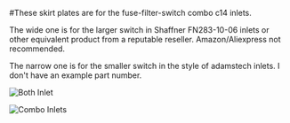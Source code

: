 #These skirt plates are for the fuse-filter-switch combo c14 inlets.  

The wide one is for the larger switch in Shaffner FN283-10-06 inlets
or other equivalent product from a reputable reseller. Amazon/Aliexpress not recommended.

The narrow one is for the smaller switch in the style of adamstech inlets.  I don't have an example part number.  
 
![Both Inlet](https://github.com/LoganFraser/VoronMods/blob/main/Trident%202.4r2%20Combo%20Inlet%20Skirt/BothInlet.png)

![Combo Inlets](https://github.com/LoganFraser/VoronMods/blob/main/Trident%202.4r2%20Combo%20Inlet%20Skirt/ComboInlets.png)
